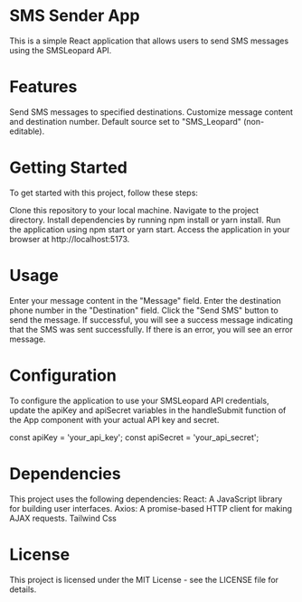 # SMS Sender App
This is a simple React application that allows users to send SMS messages using the SMSLeopard API.

# Features
Send SMS messages to specified destinations.
Customize message content and destination number.
Default source set to "SMS_Leopard" (non-editable).

# Getting Started
To get started with this project, follow these steps:

Clone this repository to your local machine.
Navigate to the project directory.
Install dependencies by running npm install or yarn install.
Run the application using npm start or yarn start.
Access the application in your browser at http://localhost:5173.

# Usage
Enter your message content in the "Message" field.
Enter the destination phone number in the "Destination" field.
Click the "Send SMS" button to send the message.
If successful, you will see a success message indicating that the SMS was sent successfully. If there is an error, you will see an error message.

# Configuration
To configure the application to use your SMSLeopard API credentials, update the apiKey and apiSecret variables in the handleSubmit function of the App component with your actual API key and secret.

const apiKey = 'your_api_key';
const apiSecret = 'your_api_secret';

# Dependencies
This project uses the following dependencies:
React: A JavaScript library for building user interfaces.
Axios: A promise-based HTTP client for making AJAX requests.
Tailwind Css

# License
This project is licensed under the MIT License - see the LICENSE file for details.
